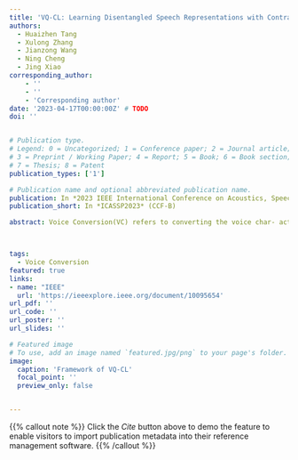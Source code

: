 ```yaml
---
title: 'VQ-CL: Learning Disentangled Speech Representations with Contrastive Learning and Vector Quantization'
authors:
  - Huaizhen Tang
  - Xulong Zhang
  - Jianzong Wang
  - Ning Cheng
  - Jing Xiao 
corresponding_author:
    - ''
    - ''
    - 'Corresponding author'
date: '2023-04-17T00:00:00Z' # TODO
doi: ''


# Publication type.
# Legend: 0 = Uncategorized; 1 = Conference paper; 2 = Journal article;
# 3 = Preprint / Working Paper; 4 = Report; 5 = Book; 6 = Book section;
# 7 = Thesis; 8 = Patent
publication_types: ['1']

# Publication name and optional abbreviated publication name.
publication: In *2023 IEEE International Conference on Acoustics, Speech and Signal Processing*
publication_short: In *ICASSP2023* (CCF-B)

abstract: Voice Conversion(VC) refers to converting the voice char- acteristics of audio to another one as it is said by other people. Recently, more and more studies have focused on disentangle-based VC, which separates the timbre and lin- guistic content information from an audio signal to effectively achieve VC tasks. However, It’s still challenging to extract phoneme-level features from frame-level hidden representa- tions. This paper proposed a novel zero-shot voice conversion framework that utilizes contrastive learning and vector quan- tization to encourage the frame-level hidden features closer to the phoneme-level linguistic information, called VQ-CL. All objective and subjective experiment results show that VQ-CL has better performance than previous studies in sepa- rating content and voice characteristics to improve the sound quality of generated speech.



tags:
  - Voice Conversion
featured: true
links:
- name: "IEEE"
  url: 'https://ieeexplore.ieee.org/document/10095654'
url_pdf: ''
url_code: ''
url_poster: ''
url_slides: ''

# Featured image
# To use, add an image named `featured.jpg/png` to your page's folder.
image:
  caption: 'Framework of VQ-CL'
  focal_point: ''
  preview_only: false


---
```


{{% callout note %}}
Click the _Cite_ button above to demo the feature to enable visitors to import publication metadata into their reference management software.
{{% /callout %}}

